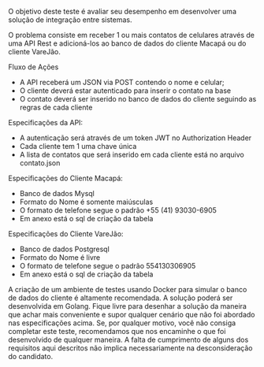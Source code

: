 O objetivo deste teste é avaliar seu desempenho em desenvolver uma solução de integração entre sistemas.

O problema consiste em receber 1 ou mais contatos de celulares através de uma API Rest e adicioná-los ao banco de dados do cliente Macapá ou do cliente VareJão.

Fluxo de Ações
- A API receberá um JSON via POST contendo o nome e celular;
- O cliente deverá estar autenticado para inserir o contato na base
- O contato deverá ser inserido no banco de dados do cliente seguindo as regras de cada cliente

Especificações da API:
- A autenticação será através de um token JWT no Authorization Header
- Cada cliente tem 1 uma chave única
- A lista de contatos que será inserido em cada cliente está no arquivo contato.json

Especificações do Cliente Macapá:
- Banco de dados Mysql
- Formato do Nome é somente maiúsculas
- O formato de telefone segue o padrão +55 (41) 93030-6905
- Em anexo está o sql de criação da tabela

Especificações do Cliente VareJão:
- Banco de dados Postgresql
- Formato do Nome é livre
- O formato de telefone segue o padrão 554130306905
- Em anexo está o sql de criação da tabela

A criação de um ambiente de testes usando Docker para simular o banco de dados do cliente é altamente recomendada. A solução poderá ser desenvolvida em Golang. Fique livre para desenhar a solução da maneira que achar mais conveniente e supor qualquer cenário que não foi abordado nas especificações acima. Se, por qualquer motivo, você não consiga completar este teste, recomendamos que nos encaminhe o que foi desenvolvido de qualquer maneira. A falta de cumprimento de alguns dos requisitos aqui descritos não implica necessariamente na desconsideração do candidato.
